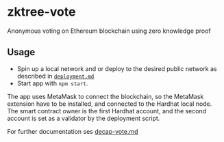 # zktree-vote
Anonymous voting on Ethereum blockchain using zero knowledge proof

## Usage

- Spin up a local network and or deploy to the desired public network as described in [`deployment.md`](/hardhat/docs/deployment.md)
- Start app with `npm start`. 

The app uses MetaMask to connect the blockchain, so the MetaMask extension have to be installed, and connected to the Hardhat local node. The smart contract owner is the first Hardhat account, and the second account is set as a validator by the deployment script.

For further documentation ses [decap-vote.md](/hardhat/docs/zktree-vote.md)